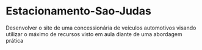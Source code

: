 # Estacionamento-Sao-Judas
 Desenvolver o site de uma concessionária de veículos automotivos visando utilizar o máximo de recursos visto em aula diante de uma abordagem prática 
